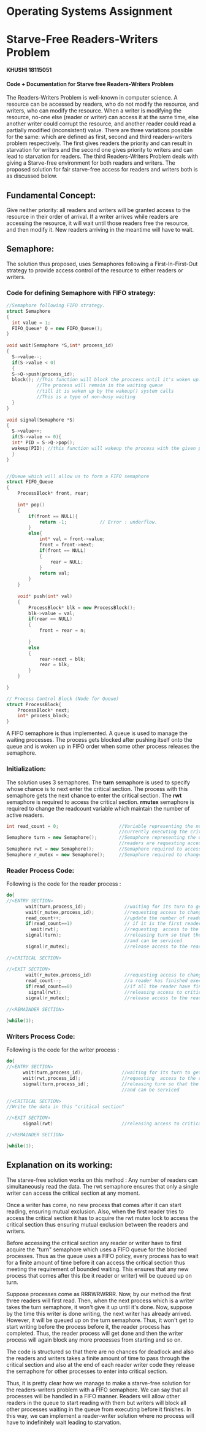 # Operating Systems Assignment
# Starve-Free Readers-Writers Problem
#### KHUSHI 18115051
#### Code + Documentation for Starve free Readers-Writers Problem

The Readers-Writers Problem is well-known in computer science. A resource can be accessed by readers, who do not modify the resource, and writers, who can modify the resource. When a writer is modifying the resource, no-one else (reader or writer) can access it at the same time, else another writer could corrupt the resource, and another reader could read a partially modified (inconsistent) value. There are three variations possible for the same: which are defined as first, second and third readers-writers problem respectively. The first gives readers the priority and can result in starvation for writers and the second one gives priority to writers and can lead to starvation for readers. The third Readers-Writers Problem deals with giving a Starve-free environment for both readers and writers. The proposed solution for fair starve-free access for readers and writers both is as discussed below.

## Fundamental Concept:
Give neither priority: all readers and writers will be granted access to the resource in their order of arrival. If a writer arrives while readers are accessing the resource, it will wait until those readers free the resource, and then modify it. New readers arriving in the meantime will have to wait.

## Semaphore:
The solution thus proposed, uses Semaphores following a First-In-First-Out strategy to provide access control of the resource to either readers or writers.

### Code for defining Semaphore with FIFO strategy:

```cpp
//Semaphore following FIFO strategy.
struct Semaphore
{
  int value = 1;
  FIFO_Queue* Q = new FIFO_Queue();
}
    
void wait(Semaphore *S,int* process_id)
{
  S->value--;
  if(S->value < 0)
  {
  S->Q->push(process_id);
  block(); //This function will block the proccess until it's woken up.
           //The process will remain in the waiting queue 
           //till it is waken up by the wakeup() system calls
           //This is a type of non-busy waiting
  }
}
    
void signal(Semaphore *S)
{
  S->value++;
  if(S->value <= 0){
  int* PID = S->Q->pop();
  wakeup(PID); //this function will wakeup the process with the given pid using system calls
  }
}


//Queue which will allow us to form a FIFO semaphore
struct FIFO_Queue
{
    ProcessBlock* front, rear;
    
    int* pop()
    {
        if(front == NULL){
            return -1;            // Error : underflow.
        }
        else{
            int* val = front->value;
            front = front->next;
            if(front == NULL)
            {
                rear = NULL;
            }
            return val;
        }
    }
    
    void* push(int* val)
    {
        ProcessBlock* blk = new ProcessBlock();
        blk->value = val;
        if(rear == NULL)
        {
            front = rear = n;
            
        }
        else
        {
            rear->next = blk;
            rear = blk;
        }
    }
    
}

// Process Control Block (Node for Queue)
struct ProcessBlock{
    ProcessBlock* next;
    int* process_block;
}
```
A FIFO semaphore is thus implemented. A queue is used to manage the waiting processes. The process gets blocked after pushing itself onto the queue and is woken up in FIFO order when some other process releases the semaphore.

### Initialization:
The solution uses 3 semaphores. The <b>turn</b> semaphore is used to specify whose chance is to next enter the critical section. The process with this semaphore gets the next chance to enter the critical section. The <b>rwt</b> semaphore is required to access the critical section. <b>rmutex</b> semaphore is required to change the readcount variable which maintain the number of active readers.
```cpp
int read_count = 0;                      //Variable representing the number of readers 
                                         //currently executing the critical section
Semaphore turn = new Semaphore();        //Semaphore representing the order in which the writers and 
                                         //readers are requesting access to critical section
Semaphore rwt = new Semaphore();         //Semaphore required to access the critical section
Semaphore r_mutex = new Semaphore();     //Semaphore required to change the read_count variable
```

### Reader Process Code:
Following is the code for the reader process :
```cpp
do{
//<ENTRY SECTION>
       wait(turn,process_id);              //waiting for its turn to get executed
       wait(r_mutex,process_id);           //requesting access to change read_count
       read_count++;                       //update the number of readers trying to access critical section 
       if(read_count==1)                   // if it is the first reader then request access to critical section
         wait(rwt);                        //requesting  access to the critical section for readers
       signal(turn);                       //releasing turn so that the next reader or writer can take the token
                                           //and can be serviced
       signal(r_mutex);                    //release access to the read_count
       
//<CRITICAL SECTION>
       
//<EXIT SECTION>
       wait(r_mutex,process_id)            //requesting access to change read_count         
       read_count--;                       //a reader has finished executing critical section so read_count decrease by 1
       if(read_count==0)                   //if all the reader have finished executing their critical section
        signal(rwt);                       //releasing access to critical section for next reader or writer
       signal(r_mutex);                    //release access to the read_count  
       
//<REMAINDER SECTION>
       
}while(1);
```
### Writers Process Code:
Following is the code for the writer process :
```cpp
do{
//<ENTRY SECTION>
      wait(turn,process_id);              //waiting for its turn to get executed
      wait(rwt,process_id);               //requesting  access to the critical section
      signal(turn,process_id);            //releasing turn so that the next reader or writer can take the token
                                          //and can be serviced
                                          
//<CRITICAL SECTION>
//Write the data in this "critical section"

//<EXIT SECTION>
      signal(rwt)                         //releasing access to critical section for next reader or writer

//<REMAINDER SECTION>

}while(1);
```
## Explanation on its working:
The starve-free solution works on this method : Any number of readers can simultaneously read the data. The rwt semaphore ensures that only a single writer can access the critical section at any moment.

Once a writer has come, no new process that comes after it can start reading, ensuring mutual exclusion. Also, when the first reader tries to access the critical section it has to acquire the rwt mutex lock to access the critical section thus ensuring mutual exclusion between the readers and writers. 

Before accessing the critical section any reader or writer have to first acquire the "turn" semaphore which uses a FIFO queue for the blocked processes. Thus as the queue uses a FIFO policy, every process has to wait for a finite amount of time before it can access the critical section thus meeting the requirement of bounded waiting. This ensures that any new process that comes after this (be it reader or writer) will be queued up on turn.

Suppose processes come as RRRWRWRRR. Now, by our method the first three readers will first read. Then, when the next process which is a writer takes the turn semaphore, it won't give it up until it's done. Now, suppose by the time this writer is done writing, the next writer has already arrived. However, it will be queued up on the turn semaphore. Thus, it won't get to start writing before the process before it, the reader process has completed. Thus, the reader process will get done and then the writer process will again block any more processes from starting and so on.

The code is structured so that there are no chances for deadlock and also the readers and writers takes a finite amount of time to pass through the critical section and also at the end of each reader writer code they release the semaphore for other processes to enter into critical section.

Thus, it is pretty clear how we manage to make a starve-free solution for the readers-writers problem with a FIFO semaphore. We can say that all processes will be handled in a FIFO manner. Readers will allow other readers in the queue to start reading with them but writers will block all other processes waiting in the queue from executing before it finishes. In this way, we can implement a reader-writer solution where no process will have to indefinitely wait leading to starvation.


